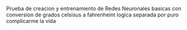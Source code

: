 Prueba de creacion y entrenamiento de Redes Neuronales basicas con conversion de grados celsisus a fahrenheint
logica separada por puro complicarme la vida 


